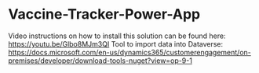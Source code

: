 # Vaccine-Tracker-Power-App

Video instructions on how to install this solution can be found here: https://youtu.be/Glbo8MJm3QI
Tool to import data into Dataverse: https://docs.microsoft.com/en-us/dynamics365/customerengagement/on-premises/developer/download-tools-nuget?view=op-9-1
